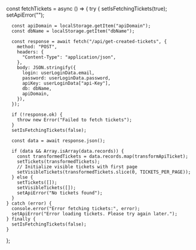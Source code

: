 const fetchTickets = async () => {
try {
setIsFetchingTickets(true);
setApiError("");

      const apiDomain = localStorage.getItem("apiDomain");
      const dbName = localStorage.getItem("dbName");

      const response = await fetch("/api/get-created-tickets", {
        method: "POST",
        headers: {
          "Content-Type": "application/json",
        },
        body: JSON.stringify({
          login: userLoginData.email,
          password: userLoginData.password,
          apiKey: userLoginData["api-Key"],
          db: dbName,
          apiDomain,
        }),
      });

      if (!response.ok) {
        throw new Error("Failed to fetch tickets");
      }
      setIsFetchingTickets(false);

      const data = await response.json();

      if (data && Array.isArray(data.records)) {
        const transformedTickets = data.records.map(transformApiTicket);
        setTickets(transformedTickets);
        // Initialize visible tickets with first page
        setVisibleTickets(transformedTickets.slice(0, TICKETS_PER_PAGE));
      } else {
        setTickets([]);
        setVisibleTickets([]);
        setApiError("No tickets found");
      }
    } catch (error) {
      console.error("Error fetching tickets:", error);
      setApiError("Error loading tickets. Please try again later.");
    } finally {
      setIsFetchingTickets(false);
    }

};

